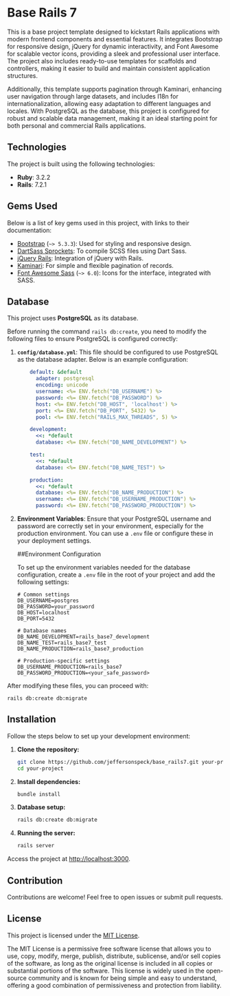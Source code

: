 # Base Rails 7

This is a base project template designed to kickstart Rails applications with modern frontend components and essential features. It integrates Bootstrap for responsive design, jQuery for dynamic interactivity, and Font Awesome for scalable vector icons, providing a sleek and professional user interface. The project also includes ready-to-use templates for scaffolds and controllers, making it easier to build and maintain consistent application structures.

Additionally, this template supports pagination through Kaminari, enhancing user navigation through large datasets, and includes I18n for internationalization, allowing easy adaptation to different languages and locales. With PostgreSQL as the database, this project is configured for robust and scalable data management, making it an ideal starting point for both personal and commercial Rails applications.

## Technologies

The project is built using the following technologies:

- **Ruby**: 3.2.2
- **Rails**: 7.2.1

## Gems Used

Below is a list of key gems used in this project, with links to their documentation:

- [Bootstrap](https://github.com/twbs/bootstrap-rubygem) (`~> 5.3.3`): Used for styling and responsive design.
- [DartSass Sprockets](https://github.com/bolandrm/dartsass-sprockets): To compile SCSS files using Dart Sass.
- [jQuery Rails](https://github.com/rails/jquery-rails): Integration of jQuery with Rails.
- [Kaminari](https://github.com/kaminari/kaminari): For simple and flexible pagination of records.
- [Font Awesome Sass](https://github.com/FortAwesome/font-awesome-sass) (`~> 6.0`): Icons for the interface, integrated with SASS.

## Database

This project uses **PostgreSQL** as its database.

Before running the command `rails db:create`, you need to modify the following files to ensure PostgreSQL is configured correctly:

1. **`config/database.yml`**: This file should be configured to use PostgreSQL as the database adapter. Below is an example configuration:

    ```yaml
        default: &default
          adapter: postgresql
          encoding: unicode
          username: <%= ENV.fetch("DB_USERNAME") %>
          password: <%= ENV.fetch("DB_PASSWORD") %>
          host: <%= ENV.fetch("DB_HOST", 'localhost') %>
          port: <%= ENV.fetch("DB_PORT", 5432) %>
          pool: <%= ENV.fetch("RAILS_MAX_THREADS", 5) %>

        development:
          <<: *default
          database: <%= ENV.fetch("DB_NAME_DEVELOPMENT") %>

        test:
          <<: *default
          database: <%= ENV.fetch("DB_NAME_TEST") %>

        production:
          <<: *default
          database: <%= ENV.fetch("DB_NAME_PRODUCTION") %>
          username: <%= ENV.fetch("DB_USERNAME_PRODUCTION") %>
          password: <%= ENV.fetch("DB_PASSWORD_PRODUCTION") %>
    ```

2. **Environment Variables**: Ensure that your PostgreSQL username and password are correctly set in your environment, especially for the production environment. You can use a `.env` file or configure these in your deployment settings.

    ##Environment Configuration

      To set up the environment variables needed for the database configuration, create a `.env` file in the root of your project and add the following settings:

      ```plaintext
      # Common settings
      DB_USERNAME=postgres
      DB_PASSWORD=your_password
      DB_HOST=localhost
      DB_PORT=5432

      # Database names
      DB_NAME_DEVELOPMENT=rails_base7_development
      DB_NAME_TEST=rails_base7_test
      DB_NAME_PRODUCTION=rails_base7_production

      # Production-specific settings
      DB_USERNAME_PRODUCTION=rails_base7
      DB_PASSWORD_PRODUCTION=<your_safe_password>

After modifying these files, you can proceed with:

    rails db:create db:migrate

## Installation

Follow the steps below to set up your development environment:

1. **Clone the repository:**

   ```bash
   git clone https://github.com/jeffersonspeck/base_rails7.git your-project
   cd your-project

2. **Install dependencies:**
   ```bash
   bundle install

3. **Database setup:**
   ```bash
   rails db:create db:migrate

4. **Running the server:**
   ```bash
   rails server

Access the project at [http://localhost:3000](http://localhost:3000).

## Contribution

Contributions are welcome! Feel free to open issues or submit pull requests.

## License

This project is licensed under the [MIT License](https://github.com/git/git-scm.com/blob/main/MIT-LICENSE.txt).

The MIT License is a permissive free software license that allows you to use, copy, modify, merge, publish, distribute, sublicense, and/or sell copies of the software, as long as the original license is included in all copies or substantial portions of the software. This license is widely used in the open-source community and is known for being simple and easy to understand, offering a good combination of permissiveness and protection from liability.
